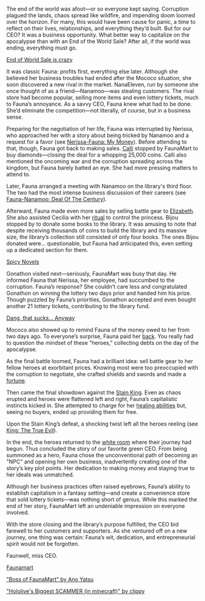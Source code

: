 <!-- title: Ceres Fauna -->
<!-- status: Alive -->

The end of the world was afoot—or so everyone kept saying. Corruption plagued the lands, chaos spread like wildfire, and impending doom loomed over the horizon. For many, this would have been cause for panic, a time to reflect on their lives, relationships, and everything they’d built. But for our CEO? It was a business opportunity. What better way to capitalize on the apocalypse than with an End of the World Sale? After all, if the world was ending, everything must go.

[End of World Sale is crazy](#embed:https://www.youtube.com/embed/8x-MVX8h9gU?si=upbpi2piV4Z8ERvt&start=142)

It was classic Fauna: profits first, everything else later. Although she believed her business troubles had ended after the Mococo situation, she soon discovered a new rival in the market. NanaEleven, run by someone she once thought of as a friend—Nanamoo—was stealing customers. The rival store had become popular, selling more items and even lottery tickets, much to Fauna’s annoyance. As a savvy CEO, Fauna knew what had to be done. She’d eliminate the competition—not literally, of course, but in a business sense.

Preparing for the negotiation of her life, Fauna was interrupted by Nerissa, who approached her with a story about being tricked by Nanamoo and a request for a favor (see [Nerissa-Fauna: My Money](#edge:fauna-nerissa)). Before attending to that, though, Fauna got back to making sales. [Calli](https://www.youtube.com/live/8x-MVX8h9gU?feature=shared&t=473) stopped by FaunaMart to buy diamonds—closing the deal for a whopping 25,000 coins. Calli also mentioned the oncoming war and the corruption spreading across the kingdom, but Fauna barely batted an eye. She had more pressing matters to attend to.

Later, Fauna arranged a meeting with Nanamoo on the library's third floor. The two had the most intense business discussion of their careers (see [Fauna-Nanamoo: Deal Of The Century](#edge:moom-fauna)).

Afterward, Fauna made even more sales by selling battle gear to [Elizabeth](https://www.youtube.com/live/8x-MVX8h9gU?feature=shared&t=2406). She also assisted Cecilia with her [ritual](https://www.youtube.com/live/8x-MVX8h9gU?feature=shared&t=2977) to control the princess. Bijou stopped by to donate some books to the library. It was amusing to note that despite receiving thousands of coins to build the library and its massive size, the library’s collection still consisted of only four books. The ones Bijou donated were... questionable, but Fauna had anticipated this, even setting up a dedicated section for them.

[Spicy Novels](#embed:https://www.youtube.com/embed/8x-MVX8h9gU?si=IMjZK6slIHg67-Pp&start=2573)

Gonathon visited next—seriously, FaunaMart was busy that day. He informed Fauna that Nerissa, her employee, had succumbed to the corruption. Fauna’s response? She couldn't care less and congratulated Gonathon on winning the lottery two days prior and handed him his prize. Though puzzled by Fauna’s priorities, Gonathon accepted and even bought another 21 lottery tickets, contributing to the library fund.

[Dang, that sucks... Anyway](#embed:https://www.youtube.com/live/8x-MVX8h9gU?feature=shared&t=4316)

Mococo also showed up to remind Fauna of the money owed to her from two days ago. To everyone’s surprise, Fauna paid her [back](https://www.youtube.com/live/8x-MVX8h9gU?feature=shared&t=5001). You really had to question the mindset of these "heroes," collecting debts on the day of the apocalypse.

As the final battle loomed, Fauna had a brilliant idea: sell battle gear to her fellow heroes at exorbitant prices. Knowing most were too preoccupied with the corruption to negotiate, she crafted shields and swords and made a [fortune](https://www.youtube.com/live/8x-MVX8h9gU?feature=shared&t=7180).

Then came the final showdown against the [Stain King](https://www.youtube.com/live/8x-MVX8h9gU?feature=shared&t=7696). Even as chaos erupted and heroes were flattened left and right, Fauna’s capitalistic instincts kicked in. She attempted to charge for her [healing abilities](https://www.youtube.com/live/8x-MVX8h9gU?feature=shared&t=7796) but, seeing no buyers, ended up providing them for free.

Upon the Stain King’s defeat, a shocking twist left all the heroes reeling (see [King: The True Evil](#node:king-of-libestal)).

In the end, the heroes returned to the [white room](https://www.youtube.com/live/8x-MVX8h9gU?feature=shared&t=9420) where their journey had begun. Thus concluded the story of our favorite green CEO. From being summoned as a hero, Fauna chose the unconventional path of becoming an "NPC" and opening her own business, inadvertently creating one of the story’s key plot points. Her dedication to making money and staying true to her ideals was unmatched.

Although her business practices often raised eyebrows, Fauna’s ability to establish capitalism in a fantasy setting—and create a convenience store that sold lottery tickets—was nothing short of genius. While this marked the end of her story, FaunaMart left an undeniable impression on everyone involved.

With the store closing and the library’s purpose fulfilled, the CEO bid farewell to her customers and supporters. As she ventured off on a new journey, one thing was certain: Fauna’s wit, dedication, and entrepreneurial spirit would not be forgotten.

Faunwell, miss CEO.

[Faunamart](#easter:faunamart)

["Boss of FaunaMart" by Ano Yatsu](https://www.youtube.com/watch?v=T7fHJcrmO0U)

["Hololive's Biggest SCAMMER (in minecraft)" by clippy](https://www.youtube.com/watch?v=Dyia273Gi7E&ab_channel=clippy)